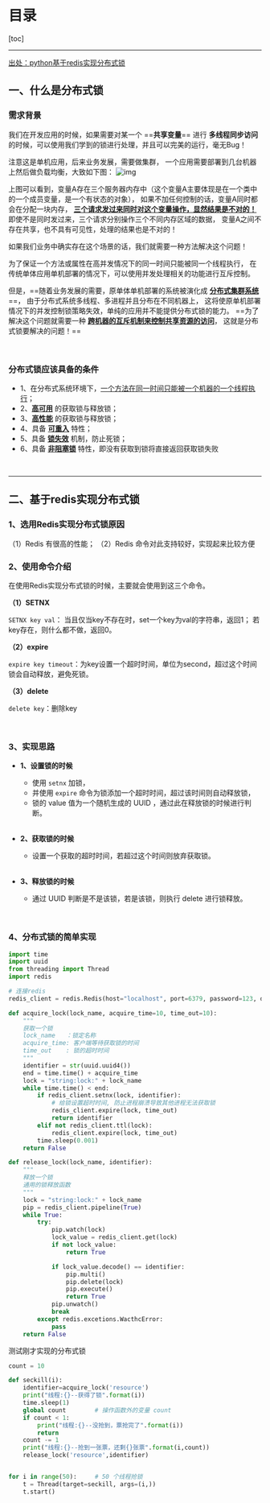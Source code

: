 # 目录

[toc]

---

[出处：python基于redis实现分布式锁](https://www.cnblogs.com/angelyan/p/11523846.html)

## 一、什么是分布式锁


### 需求背景

我们在开发应用的时候，如果需要对某一个 ==**共享变量**== 进行 **多线程同步访问** 的时候，可以使用我们学到的锁进行处理，并且可以完美的运行，毫无Bug！

注意这是单机应用，后来业务发展，需要做集群，
一个应用需要部署到几台机器上然后做负载均衡，大致如下图：
![img](https://img2018.cnblogs.com/blog/1449147/201909/1449147-20190915192400145-1228507196.png)

上图可以看到，变量A存在三个服务器内存中（这个变量A主要体现是在一个类中的一个成员变量，是一个有状态的对象），
如果不加任何控制的话，变量A同时都会在分配一块内存，
**<u>三个请求发过来同时对这个变量操作，显然结果是不对的！</u>**
即使不是同时发过来，三个请求分别操作三个不同内存区域的数据，
变量A之间不存在共享，也不具有可见性，处理的结果也是不对的！
<br>

如果我们业务中确实存在这个场景的话，我们就需要一种方法解决这个问题！

为了保证一个方法或属性在高并发情况下的同一时间只能被同一个线程执行，
在传统单体应用单机部署的情况下，可以使用并发处理相关的功能进行互斥控制。

但是，==随着业务发展的需要，原单体单机部署的系统被演化成 <u>**分布式集群系统**</u>==，
由于分布式系统多线程、多进程并且分布在不同机器上，
这将使原单机部署情况下的并发控制锁策略失效，单纯的应用并不能提供分布式锁的能力。
==为了解决这个问题就需要一种 **<u>跨机器的互斥机制来控制共享资源的访问</u>**，
这就是分布式锁要解决的问题！==

<br>

### 分布式锁应该具备的条件

- 1、在分布式系统环境下，<u>一个方法在同一时间只能被一个机器的一个线程执行</u>；
- 2、<u>**高可用**</u> 的获取锁与释放锁；
- 3、<u>**高性能**</u> 的获取锁与释放锁；
- 4、具备 <u>**可重入**</u> 特性；
- 5、具备 <u>**锁失效**</u> 机制，防止死锁；
- 6、具备 <u>**非阻塞锁**</u> 特性，即没有获取到锁将直接返回获取锁失败

<br>

---

## 二、基于redis实现分布式锁

### 1、选用Redis实现分布式锁原因

（1）Redis 有很高的性能；
（2）Redis 命令对此支持较好，实现起来比较方便
<br>

### 2、使用命令介绍

在使用Redis实现分布式锁的时候，主要就会使用到这三个命令。

**（1）SETNX**

`SETNX key val`：
当且仅当key不存在时，set一个key为val的字符串，返回1；
若key存在，则什么都不做，返回0。

**（2）expire**

`expire key timeout`：为key设置一个超时时间，单位为second，超过这个时间锁会自动释放，避免死锁。

**（3）delete**

`delete key`：删除key

<br>


### 3、实现思路

- **1、设置锁的时候**
    - 使用 `setnx` 加锁，
    - 并使用 `expire` 命令为锁添加一个超时时间，超过该时间则自动释放锁，
    - 锁的 value 值为一个随机生成的 UUID ，通过此在释放锁的时候进行判断。 
    <br>

- **2、获取锁的时候**
    - 设置一个获取的超时时间，若超过这个时间则放弃获取锁。 
    <br>

- **3、释放锁的时候**
    - 通过 UUID 判断是不是该锁，若是该锁，则执行 delete 进行锁释放。

<br>

### 4、分布式锁的简单实现

```python
import time
import uuid
from threading import Thread
import redis

# 连接redis
redis_client = redis.Redis(host="localhost", port=6379, password=123, db=10)

def acquire_lock(lock_name, acquire_time=10, time_out=10):
    """
    获取一个锁
    lock_name   ：锁定名称
    acquire_time: 客户端等待获取锁的时间
    time_out    : 锁的超时时间
    """
    identifier = str(uuid.uuid4())
    end = time.time() + acquire_time
    lock = "string:lock:" + lock_name
    while time.time() < end:
        if redis_client.setnx(lock, identifier):
            # 给锁设置超时时间, 防止进程崩溃导致其他进程无法获取锁
            redis_client.expire(lock, time_out)
            return identifier
        elif not redis_client.ttl(lock):
            redis_client.expire(lock, time_out)
        time.sleep(0.001)
    return False

def release_lock(lock_name, identifier):
    """
    释放一个锁
    通用的锁释放函数
    """
    lock = "string:lock:" + lock_name
    pip = redis_client.pipeline(True)
    while True:
        try:
            pip.watch(lock)
            lock_value = redis_client.get(lock)
            if not lock_value:
                return True

            if lock_value.decode() == identifier:
                pip.multi()
                pip.delete(lock)
                pip.execute()
                return True
            pip.unwatch()
            break
        except redis.excetions.WacthcError:
            pass
    return False
```

测试刚才实现的分布式锁
```python
count = 10

def seckill(i):
    identifier=acquire_lock('resource')
    print("线程:{}--获得了锁".format(i))
    time.sleep(1)
    global count        # 操作函数外的变量 count
    if count < 1:
        print("线程:{}--没抢到，票抢完了".format(i))
        return
    count -= 1
    print("线程:{}--抢到一张票，还剩{}张票".format(i,count))
    release_lock('resource',identifier)


for i in range(50):     # 50 个线程抢锁
    t = Thread(target=seckill, args=(i,))
    t.start()
```

